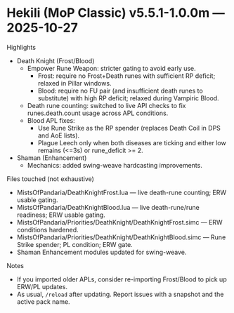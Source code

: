 # Hekili (MoP Classic) v5.5.1-1.0.0m — 2025-10-27

Highlights

- Death Knight (Frost/Blood)
  - Empower Rune Weapon: stricter gating to avoid early use.
    - Frost: require no Frost+Death runes with sufficient RP deficit; relaxed in Pillar windows.
    - Blood: require no FU pair (and insufficient death runes to substitute) with high RP deficit; relaxed during Vampiric Blood.
  - Death rune counting: switched to live API checks to fix runes.death.count usage across APL conditions.
  - Blood APL fixes:
    - Use Rune Strike as the RP spender (replaces Death Coil in DPS and AoE lists).
    - Plague Leech only when both diseases are ticking and either low remains (<=3s) or rune_deficit >= 2.
- Shaman (Enhancement)
  - Mechanics: added swing-weave hardcasting improvements.

Files touched (not exhaustive)

- MistsOfPandaria/DeathKnightFrost.lua — live death-rune counting; ERW usable gating.
- MistsOfPandaria/DeathKnightBlood.lua — live death-rune/rune readiness; ERW usable gating.
- MistsOfPandaria/Priorities/DeathKnight/DeathKnightFrost.simc — ERW conditions hardened.
- MistsOfPandaria/Priorities/DeathKnight/DeathKnightBlood.simc — Rune Strike spender; PL condition; ERW gate.
- Shaman Enhancement modules updated for swing-weave.

Notes

- If you imported older APLs, consider re-importing Frost/Blood to pick up ERW/PL updates.
- As usual, `/reload` after updating. Report issues with a snapshot and the active pack name.
